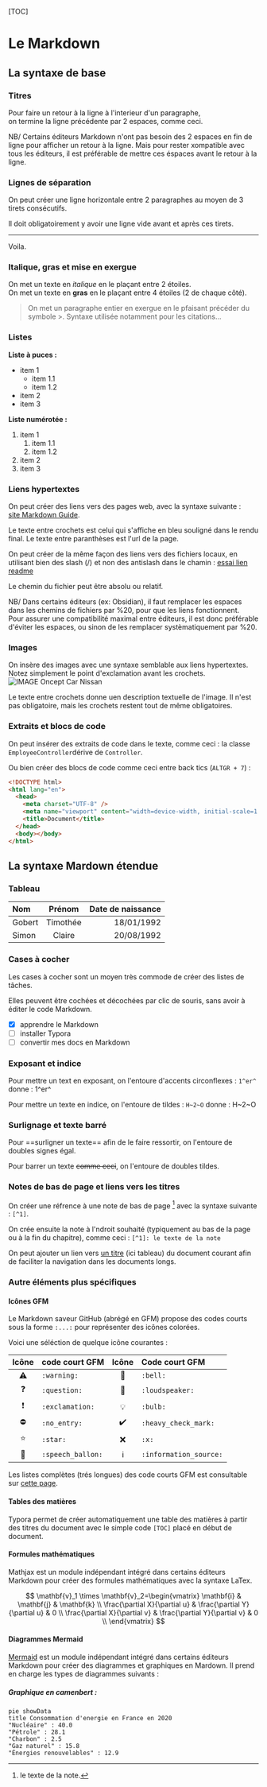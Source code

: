 [TOC]

# Le Markdown

## La syntaxe de base

### Titres

Pour faire un retour à la ligne à l'interieur d'un paragraphe,  
on termine la ligne précédente par 2 espaces, comme ceci.

NB/ Certains éditeurs Markdown n'ont pas besoin des 2 espaces en fin de ligne pour afficher un retour à la ligne. Mais pour rester xompatible avec tous les éditeurs, il est préférable de mettre ces éspaces avant le retour à la ligne.

### Lignes de séparation

On peut créer une ligne horizontale entre 2 paragraphes au moyen de 3 tirets consécutifs.

Il doit obligatoirement y avoir une ligne vide avant et après ces tirets.

---

Voila.

### Italique, gras et mise en exergue

On met un texte en _italique_ en le plaçant entre 2 étoiles.  
On met un texte en **gras** en le plaçant entre 4 étoiles (2 de chaque côté).

> On met un paragraphe entier en exergue en le pfaisant précéder du symbole >. Syntaxe utilisée notamment pour les citations...

### Listes

**Liste à puces :**

- item 1
  - item 1.1
  - item 1.2
- item 2
- item 3

**Liste numérotée :**

1. item 1
   1. item 1.1
   1. item 1.2
1. item 2
1. item 3

### Liens hypertextes

On peut créer des liens vers des pages web, avec la syntaxe suivante :  
[site Markdown Guide](https://www.markdownguide.org/).

Le texte entre crochets est celui qui s'affiche en bleu souligné dans le rendu final. Le texte entre paranthèses est l'url de la page.

On peut créer de la même façon des liens vers des fichiers locaux, en utilisant bien des slash (/) et non des antislash dans le chamin : [essai lien readme](/README.md)

Le chemin du fichier peut être absolu ou relatif.

NB/ Dans certains éditeurs (ex: Obsidian), il faut remplacer les espaces dans les chemins de fichiers par %20, pour que les liens fonctionnent.  
Pour assurer une compatibilité maximal entre éditeurs, il est donc préférable d'éviter les espaces, ou sinon de les remplacer systèmatiquement par %20.

### Images

On insère des images avec une syntaxe semblable aux liens hypertextes. Notez simplement le point d'exclamation avant les crochets.
![IMAGE Oncept Car Nissan](../assets/images/Markdown/nissan.jpg)

Le texte entre crochets donne uen description textuelle de l'image. Il n'est pas obligatoire, mais les crochets restent tout de même obligatoires.

### Extraits et blocs de code

On peut insérer des extraits de code dans le texte, comme ceci : la classe `EmployeeController`dérive de `Controller`.

Ou bien créer des blocs de code comme ceci entre back tics (`ALTGR + 7`) :

```html
<!DOCTYPE html>
<html lang="en">
  <head>
    <meta charset="UTF-8" />
    <meta name="viewport" content="width=device-width, initial-scale=1.0" />
    <title>Document</title>
  </head>
  <body></body>
</html>
```

## La syntaxe Mardown étendue

### Tableau

| Nom    |  Prénom  | Date de naissance |
| :----- | :------: | ----------------: |
| Gobert | Timothée |        18/01/1992 |
| Simon  |  Claire  |        20/08/1992 |

### Cases à cocher

Les cases à cocher sont un moyen très commode de créer des listes de tâches.

Elles peuvent être cochées et décochées par clic de souris, sans avoir à éditer le code Markdown.

- [x] apprendre le Markdown
- [ ] installer Typora
- [ ] convertir mes docs en Markdown

### Exposant et indice

Pour mettre un text en exposant, on l'entoure d'accents circonflexes : `1^er^` donne : 1^er^

Pour mettre un texte en indice, on l'entoure de tildes : `H~2~O` donne : H~2~O

### Surlignage et texte barré

Pour ==surligner un texte== afin de le faire ressortir, on l'entoure de doubles signes égal.

Pour barrer un texte ~~comme ceci~~, on l'entoure de doubles tildes.

### Notes de bas de page et liens vers les titres

On créer une réfrence à une note de bas de page [^1] avec la syntaxe suivante : `[^1]`.

On crée ensuite la note à l'ndroit souhaité (typiquement au bas de la page ou à la fin du chapitre), comme ceci : `[^1]: le texte de la note`

[^1]: le texte de la note.

On peut ajouter un lien vers [un titre](#Tableau) (ici tableau) du document courant afin de faciliter la navigation dans les documents longs.

### Autre éléments plus spécifiques

#### Icônes GFM

Le Markdown saveur GitHub (abrégé en GFM) propose des codes courts sous la forme `:...:` pour représenter des icônes colorées.

Voici une séléction de quelque icône courantes :

|      Icône       | code court GFM    |        Icône         | Code court GFM         |
| :--------------: | :---------------- | :------------------: | :--------------------- |
|    :warning:     | `:warning:`       |        :bell:        | `:bell:`               |
|    :question:    | `:question:`      |    :loudspeaker:     | `:loudspeaker:`        |
|  :exclamation:   | `:exclamation:`   |        :bulb:        | `:bulb:`               |
|    :no_entry:    | `:no_entry:`      |  :heavy_check_mark:  | `:heavy_check_mark:`   |
|      :star:      | `:star:`          |         :x:          | `:x:`                  |
| :speech_balloon: | `:speech_ballon:` | :information_source: | `:information_source:` |

Les listes complètes (trés longues) des code courts GFM est consultable sur [cette page](https://github.com/ikatyang/emoji-cheat-sheet/blob/master/README.md).

#### Tables des matières

Typora permet de créer automatiquement une table des matières à partir des titres du document avec le simple code `[TOC]` placé en début de document.

#### Formules mathématiques

Mathjax est un module indépendant intégré dans certains éditeurs Markdown pour créer des formules mathématiques avec la syntaxe LaTex.

$$
\mathbf{v}_1 \times \mathbf{v}_2=\begin{vmatrix}
\mathbf{i} & \mathbf{j} & \mathbf{k} \\
\frac{\partial X}{\partial u} & \frac{\partial Y}{\partial u} & 0 \\
\frac{\partial X}{\partial v} & \frac{\partial Y}{\partial v} & 0 \\
\end{vmatrix}
$$

#### Diagrammes Mermaid

[Mermaid](https://mermaid.js.org/intro/) est un module indépendant intégré dans certains éditeurs Markdown pour créer des diagrammes et graphiques en Mardown. Il prend en charge les types de diagrammes suivants :

##### Graphique en camenbert :

```mermaid
pie showData
title Consommation d'energie en France en 2020
"Nucléaire" : 40.0
"Pétrole" : 28.1
"Charbon" : 2.5
"Gaz naturel" : 15.8
"Énergies renouvelables" : 12.9
```
